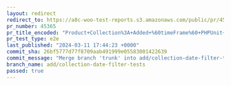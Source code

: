 ```yaml
---
layout: redirect
redirect_to: https://a8c-woo-test-reports.s3.amazonaws.com/public/pr/45365/e2e/index.html
pr_number: 45365
pr_title_encoded: "Product+Collection%3A+Added+%60timeFrame%60+PHPUnit+Tests"
pr_test_type: e2e
last_published: "2024-03-11 17:44:23 +0000"
commit_sha: 26bf5777d77f8709aab491999e05583001422639
commit_message: "Merge branch 'trunk' into add/collection-date-filter-tests"
branch_name: add/collection-date-filter-tests
passed: true
---
```

